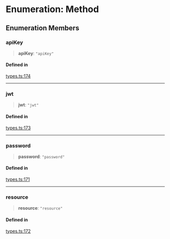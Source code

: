 # Enumeration: Method

## Enumeration Members

### apiKey

> **apiKey**: `"apiKey"`

#### Defined in

[types.ts:174](https://github.com/monerium/js-monorepo/blob/main/packages/sdk/src/types.ts#L174)

***

### jwt

> **jwt**: `"jwt"`

#### Defined in

[types.ts:173](https://github.com/monerium/js-monorepo/blob/main/packages/sdk/src/types.ts#L173)

***

### password

> **password**: `"password"`

#### Defined in

[types.ts:171](https://github.com/monerium/js-monorepo/blob/main/packages/sdk/src/types.ts#L171)

***

### resource

> **resource**: `"resource"`

#### Defined in

[types.ts:172](https://github.com/monerium/js-monorepo/blob/main/packages/sdk/src/types.ts#L172)
